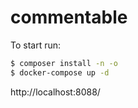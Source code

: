 # commentable

To start run:

```bash
$ composer install -n -o
$ docker-compose up -d
```

http://localhost:8088/